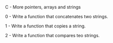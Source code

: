 C - More pointers, arrays and strings

0 - Write a function that concatenates two strings.

1 - Write a function that copies a string.

2 - Write a function that compares teo strings.
